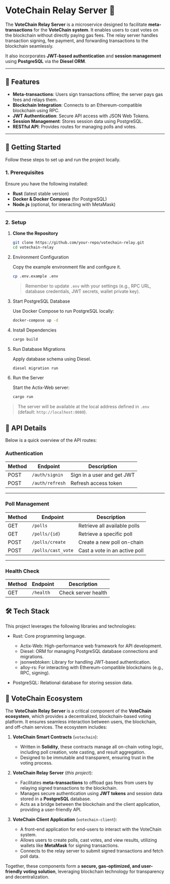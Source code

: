 # **VoteChain Relay Server 🚀**

The **VoteChain Relay Server** is a microservice designed to facilitate **meta-transactions** for the **VoteChain system**. It enables users to cast votes on the blockchain without directly paying gas fees. The relay server handles transaction signing, fee payment, and forwarding transactions to the blockchain seamlessly.

It also incorporates **JWT-based authentication** and **session management** using **PostgreSQL** via the **Diesel ORM**.

---

## **🧩 Features**

- **Meta-transactions**: Users sign transactions offline; the server pays gas fees and relays them.
- **Blockchain Integration**: Connects to an Ethereum-compatible blockchain using RPC.
- **JWT Authentication**: Secure API access with JSON Web Tokens.
- **Session Management**: Stores session data using PostgreSQL.
- **RESTful API**: Provides routes for managing polls and votes.

---

## **🚀 Getting Started**

Follow these steps to set up and run the project locally.

### **1. Prerequisites**

Ensure you have the following installed:

- **Rust** (latest stable version)
- **Docker & Docker Compose** (for PostgreSQL)
- **Node.js** (optional, for interacting with MetaMask)

---

### **2. Setup**

1. **Clone the Repository**

   ```bash
   git clone https://github.com/your-repo/votechain-relay.git
   cd votechain-relay
   ```

2. Environment Configuration

   Copy the example environment file and configure it.

   ```bash
   cp .env.example .env
   ```

   > Remember to update `.env` with your settings (e.g., RPC URL, database credentials, JWT secrets, wallet private key).

3. Start PostgreSQL Database

   Use Docker Compose to run PostgreSQL locally:

   ```bash
   docker-compose up -d
   ```

4. Install Dependencies

   ```bash
   cargo build
   ```

5. Run Database Migrations

   Apply database schema using Diesel.

   ```bash
   diesel migration run
   ```

6. Run the Server

   Start the Actix-Web server:

   ```bash
   cargo run
   ```

> The server will be available at the local address defined in `.env` (default: `http://localhost:8080`).

## 📡 API Details

Below is a quick overview of the API routes:

### **Authentication**

| **Method** | **Endpoint**    | **Description**            |
| ---------- | --------------- | -------------------------- |
| POST       | `/auth/signin`  | Sign in a user and get JWT |
| POST       | `/auth/refresh` | Refresh access token       |

---

### **Poll Management**

| **Method** | **Endpoint**       | **Description**               |
| ---------- | ------------------ | ----------------------------- |
| GET        | `/polls`           | Retrieve all available polls  |
| GET        | `/polls/{id}`      | Retrieve a specific poll      |
| POST       | `/polls/create`    | Create a new poll on-chain    |
| POST       | `/polls/cast_vote` | Cast a vote in an active poll |

---

### **Health Check**

| **Method** | **Endpoint** | **Description**     |
| ---------- | ------------ | ------------------- |
| GET        | `/health`    | Check server health |

## 🛠️ Tech Stack

This project leverages the following libraries and technologies:

- Rust: Core programming language.

  - Actix-Web: High-performance web framework for API development.
  - Diesel: ORM for managing PostgreSQL database connections and migrations.
  - jsonwebtoken: Library for handling JWT-based authentication.
  - alloy-rs: For interacting with Ethereum-compatible blockchains (e.g., RPC, signing).

- PostgreSQL: Relational database for storing session data.

## 📝 VoteChain Ecosystem

The **VoteChain Relay Server** is a critical component of the **VoteChain ecosystem**, which provides a decentralized, blockchain-based voting platform. It ensures seamless interaction between users, the blockchain, and off-chain services. The ecosystem includes:

1. **VoteChain Smart Contracts** (`votechain`):

   - Written in **Solidity**, these contracts manage all on-chain voting logic, including poll creation, vote casting, and result aggregation.
   - Designed to be immutable and transparent, ensuring trust in the voting process.

2. **VoteChain Relay Server** (_this project_):

   - Facilitates **meta-transactions** to offload gas fees from users by relaying signed transactions to the blockchain.
   - Manages secure authentication using **JWT tokens** and session data stored in a **PostgreSQL** database.
   - Acts as a bridge between the blockchain and the client application, providing a user-friendly API.

3. **VoteChain Client Application** (`votechain-client`):
   - A front-end application for end-users to interact with the VoteChain system.
   - Allows users to create polls, cast votes, and view results, utilizing wallets like **MetaMask** for signing transactions.
   - Connects to the relay server to submit signed transactions and fetch poll data.

Together, these components form a **secure, gas-optimized, and user-friendly voting solution**, leveraging blockchain technology for transparency and decentralization.
